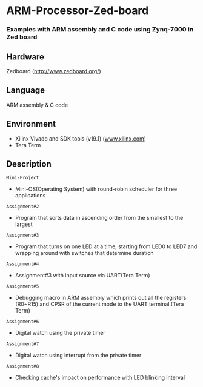 # ARM-Processor-Zed-board
### Examples with ARM assembly and C code using Zynq-7000 in Zed board

## Hardware
Zedboard (http://www.zedboard.org/)

## Language
ARM assembly & C code

## Environment
- Xilinx Vivado and SDK tools (v19.1) (www.xilinx.com)
- Tera Term

## Description
`Mini-Project`
- Mini-OS(Operating System) with round-robin scheduler
for three applications

`Assignment#2`
- Program that sorts data in ascending order from the smallest to the largest

`Assignment#3`
- Program that turns on one LED at a time, starting from LED0 to LED7 and wrapping around with switches that determine duration

`Assignment#4`
- Assignment#3 with input source via UART(Tera Term)

`Assignment#5`
- Debugging macro in ARM assembly which prints out all the registers (R0~R15) and CPSR of the current mode to the UART terminal (Tera Term)

`Assignment#6`
- Digital watch using the private timer

`Assignment#7`
- Digital watch using interrupt from the private timer

`Assignment#8`
- Checking cache's impact on performance with LED blinking interval
